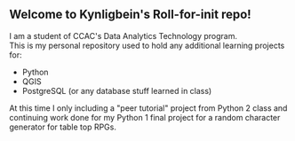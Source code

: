 ## Welcome to Kynligbein's Roll-for-init repo!

I am a student of CCAC's Data Analytics Technology program.  
This is my personal repository used to hold any additional learning projects for:
- Python
- QGIS
- PostgreSQL (or any database stuff learned in class)

At this time I only including a "peer tutorial" project from Python 2 class and continuing work done for my Python 1 final project for a random character generator for table top RPGs.
